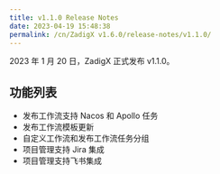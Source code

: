 ```yaml
---
title: v1.1.0 Release Notes
date: 2023-04-19 15:48:38
permalink: /cn/ZadigX v1.6.0/release-notes/v1.1.0/
---
```



2023 年 1 月 20 日，ZadigX 正式发布 v1.1.0。

## 功能列表

- 发布工作流支持 Nacos 和 Apollo 任务
- 发布工作流模板更新
- 自定义工作流和发布工作流任务分组
- 项目管理支持 Jira 集成
- 项目管理支持飞书集成

